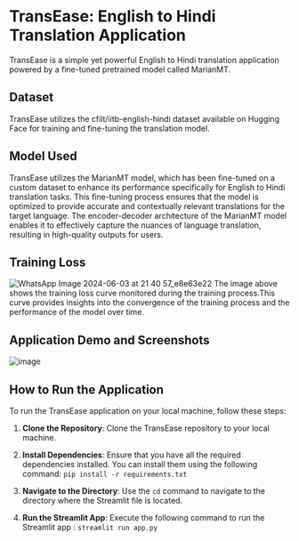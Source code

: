 # TransEase: English to Hindi Translation Application

TransEase is a simple yet powerful English to Hindi translation application powered by a fine-tuned pretrained model called MarianMT.

## Dataset
TransEase utilizes the cfilt/iitb-english-hindi dataset available on Hugging Face for training and fine-tuning the translation model.

## Model Used
TransEase utilizes the MarianMT model, which has been fine-tuned on a custom dataset to enhance its performance specifically for English to Hindi translation tasks. This fine-tuning process ensures that the model is optimized to provide accurate and contextually relevant translations for the target language. The encoder-decoder architecture of the MarianMT model enables it to effectively capture the nuances of language translation, resulting in high-quality outputs for users.
## Training Loss

![WhatsApp Image 2024-06-03 at 21 40 57_e8e63e22](https://github.com/AnruthaKamal/TransEase-/assets/107014168/2d1361a8-a267-49ac-937f-3830bd0d1321)
The image above shows the training loss curve monitored during the training process.This curve provides insights into the convergence of the training process and the performance of the model over time.

## Application Demo and Screenshots 

![image](https://github.com/AnruthaKamal/TransEase-/assets/107014168/6d15a636-ce0c-4075-9488-5e00721efeaa)

## How to Run the Application

To run the TransEase application on your local machine, follow these steps:

1. **Clone the Repository**: Clone the TransEase repository to your local machine.

2. **Install Dependencies**: Ensure that you have all the required dependencies installed. You can install them using the following command: `pip install -r requirements.txt`

3. **Navigate to the Directory**: Use the `cd` command to navigate to the directory where the Streamlit file is located.

4. **Run the Streamlit App**: Execute the following command to run the Streamlit app : `streamlit run app.py`
